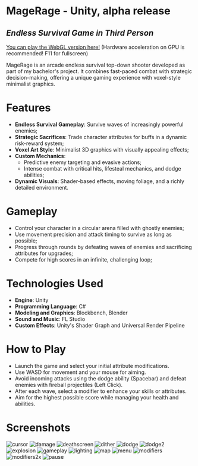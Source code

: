 # MageRage - Unity, alpha release
## _Endless Survival Game in Third Person_

[You can play the WebGL version here!](https://raducot.github.io/MageRageUnity/)
(Hardware acceleration on GPU is recommended! F11 for fullscreen)

MageRage is an arcade endless survival top-down shooter developed as part of my bachelor's project.
It combines fast-paced combat with strategic decision-making, offering a unique gaming experience with voxel-style minimalist graphics.

# Features

- **Endless Survival Gameplay**: Survive waves of increasingly powerful enemies;
- **Strategic Sacrifices**: Trade character attributes for buffs in a dynamic risk-reward system;
- **Voxel Art Style**: Minimalist 3D graphics with visually appealing effects;
- **Custom Mechanics**:
  - Predictive enemy targeting and evasive actions;
  - Intense combat with critical hits, lifesteal mechanics, and dodge abilities;
- **Dynamic Visuals**: Shader-based effects, moving foliage, and a richly detailed environment.

# Gameplay

- Control your character in a circular arena filled with ghostly enemies;
- Use movement precision and attack timing to survive as long as possible;
- Progress through rounds by defeating waves of enemies and sacrificing attributes for upgrades;
- Compete for high scores in an infinite, challenging loop;

# Technologies Used
- **Engine**: Unity
- **Programming Language**: C#
- **Modeling and Graphics**: Blockbench, Blender
- **Sound and Music**: FL Studio
- **Custom Effects**: Unity's Shader Graph and Universal Render Pipeline

# How to Play
- Launch the game and select your initial attribute modifications.
- Use WASD for movement and your mouse for aiming.
- Avoid incoming attacks using the dodge ability (Spacebar) and defeat enemies with fireball projectiles (Left Click).
- After each wave, select a modifier to enhance your skills or attributes.
- Aim for the highest possible score while managing your health and abilities.

# Screenshots
![cursor](https://github.com/RaduCot/MageRageUnity/blob/main/gitimages/cursor.png?raw=true)
![damage](https://github.com/RaduCot/MageRageUnity/blob/main/gitimages/damage.png?raw=true)
![deathscreen](https://github.com/RaduCot/MageRageUnity/blob/main/gitimages/deathscreen.png?raw=true)
![dither](https://github.com/RaduCot/MageRageUnity/blob/main/gitimages/dither.png?raw=true)
![dodge](https://github.com/RaduCot/MageRageUnity/blob/main/gitimages/dodge.png?raw=true)
![dodge2](https://github.com/RaduCot/MageRageUnity/blob/main/gitimages/dodge2.png?raw=true)
![explosion](https://github.com/RaduCot/MageRageUnity/blob/main/gitimages/explosion.png?raw=true)
![gameplay](https://github.com/RaduCot/MageRageUnity/blob/main/gitimages/gameplay.png?raw=true)
![lighting](https://github.com/RaduCot/MageRageUnity/blob/main/gitimages/lighting.png?raw=true)
![map](https://github.com/RaduCot/MageRageUnity/blob/main/gitimages/map.png?raw=true)
![menu](https://github.com/RaduCot/MageRageUnity/blob/main/gitimages/menu.png?raw=true)
![modifiers](https://github.com/RaduCot/MageRageUnity/blob/main/gitimages/modifiers.png?raw=true)
![modifiers2x](https://github.com/RaduCot/MageRageUnity/blob/main/gitimages/modifiers2x.png?raw=true)
![pause](https://github.com/RaduCot/MageRageUnity/blob/main/gitimages/pause.png?raw=true)
